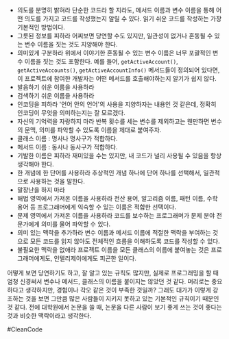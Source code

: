 - 의도를 분명히 밝혀라
	단순한 코드라 할 지라도, 메서드 이름과 변수 이름을 통해 어떤 의도를 가지고 코드를 작성했는지 알릴 수 있다. 읽기 쉬운 코드를 작성하는 가장 기본적인 방법이다.
- 그릇된 정보를 피하라
	어찌보면 당연할 수도 있지만, 일관성이 없거나 혼동될 수 있는 변수 이름을 짓는 것도 지양해야 한다.
- 의미있게 구분하라
	위에서 이야기한 혼동될 수 있는 변수 이름은 너무 포괄적인 변수 이름을 짓는 것도 포함한다. 예를 들어, `getActiveAccount()`, `getActiveAccounts()`, `getActiveAccountInfo()` 메서드들이 정의되어 있다면, 이 프로젝트에 참여한 개발자는 어떤 메서드를 호출해야하는지 알기가 쉽지 않다.
- 발음하기 쉬운 이름을 사용하라
- 검색하기 쉬운 이름을 사용하라
- 인코딩을 피하라
	'언어 안의 언어'의 사용을 지양하자는 내용인 것 같은데, 정확히 인코딩이 무엇을 의미하는지는 잘 모르겠다.
- 자신의 기억력을 자랑하지 마라
	반복 횟수를 세는 변수를 제외하고는 웬만하면 변수의 문맥, 의미를 파악할 수 있도록 이름을 제대로 붙여주자.
- 클래스 이름 : 명사나 명사구가 적합하다.
- 메서드 이름 : 동사나 동사구가 적합하다.
- 기발한 이름은 피하라
	재미있을 수는 있지만, 내 코드가 널리 사용될 수 있음을 항상 생각해야 한다.
- 한 개념에 한 단어를 사용하라
	추상적인 개념 하나에 단어 하나를 선택해서, 일관적으로 사용하는 것을 말한다.
- 말장난을 하지 마라
- 해법 영역에서 가져온 이름을 사용하라
	전산 용어, 알고리즘 이름, 패턴 이름, 수학 용어 등 프로그래머에게 익숙할 수 있는 이름은 적합한 선택이다.
- 문제 영역에서 가져온 이름을 사용하라
	코드를 보수하는 프로그래머가 문제 분야 전문가에게 의미를 물어 파악할 수 있다.
- 의미 있는 맥락을 추가하라
	변수 이름과 메서드 이름에 적절한 맥락을 부여하는 것으로 모든 코드를 읽지 않아도 전체적인 흐름을 이해하도록 코드를 작성할 수 있다.
- 불필요한 맥락을 없애라
	프로젝트 이름을 모든 클래스의 이름에 붙여놓는 것은 프로그래머에게도, 인텔리제이에게도 피곤한 일이다.

어떻게 보면 당연하기도 하고, 잘 알고 있는 규칙도 많지만, 실제로 프로그래밍을 할 때 엄청 신경써서 변수나 메서드, 클래스의 이름을 붙이지는 않았던 것 같다. 머리로는 중요하다고 생각하지만, 경험이나 각오 같은 것이 부족한 것일까? 그래도 대가가 이렇게 강조하는 것을 보면 그만큼 많은 사람들이 지키지 못하고 있는 기본적인 규칙이기 때문인 것 같다. 전에 대학원에서 논문을 쓸 때, 논문을 다른 사람이 보기 좋게 쓰는 것이 좋다는 것과 비슷한 맥락이라고 생각한다. 

#CleanCode 